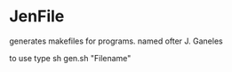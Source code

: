JenFile
=======

generates makefiles for programs. named ofter J. Ganeles

to use type sh gen.sh "Filename"
